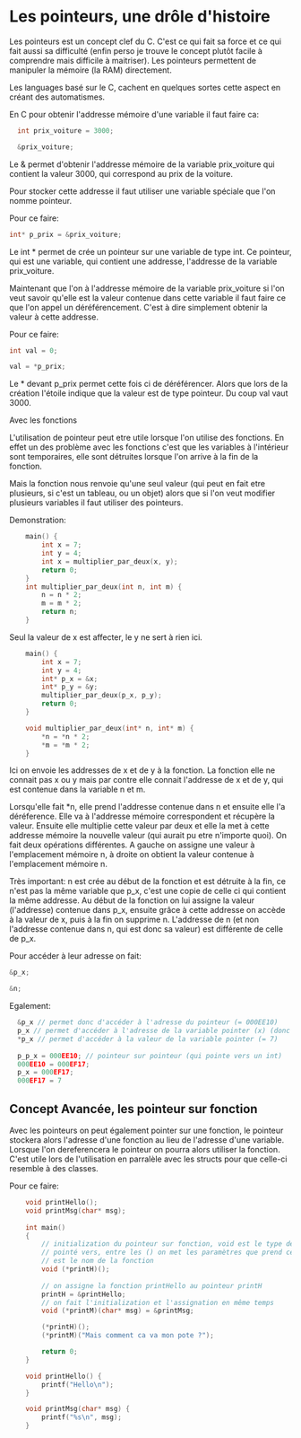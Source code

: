 # Les pointeurs, une drôle d'histoire


Les pointeurs est un concept clef du C. C'est ce qui fait sa force et ce qui fait aussi sa difficulté (enfin perso je trouve le concept plutôt facile à comprendre mais difficile à maitriser). Les pointeurs permettent de manipuler la mémoire (la RAM) directement.

Les languages basé sur le C, cachent en quelques sortes cette aspect en créant des automatismes.

En C pour obtenir l'addresse mémoire d'une variable il faut faire ca:
```c
  int prix_voiture = 3000;

  &prix_voiture;
```
Le & permet d'obtenir l'addresse mémoire de la variable prix_voiture qui contient la valeur 3000, qui correspond au prix de la voiture.

Pour stocker cette addresse il faut utiliser une variable spéciale que l'on nomme pointeur.

Pour ce faire:
```c
int* p_prix = &prix_voiture;
```

Le int * permet de crée un pointeur sur une variable de type int. Ce pointeur, qui est une variable, qui contient une addresse, l'addresse de la variable prix_voiture.

Maintenant que l'on à l'addresse mémoire de la variable prix_voiture si l'on veut savoir qu'elle est la valeur contenue dans cette variable il faut faire ce que l'on appel un déréférencement. C'est à dire simplement obtenir la valeur à cette addresse.

Pour ce faire:
```c
int val = 0;

val = *p_prix;
```

Le * devant p_prix permet cette fois ci de déréférencer. Alors que lors de la création l'étoile indique que la valeur est de type pointeur. Du coup val vaut 3000.

Avec les fonctions

L'utilisation de pointeur peut etre utile lorsque l'on utilise des fonctions. En effet un des problème avec les fonctions c'est que les variables à l'intérieur sont temporaires, elle sont détruites lorsque l'on arrive à la fin de la fonction.

Mais la fonction nous renvoie qu'une seul valeur (qui peut en fait etre plusieurs, si c'est un tableau, ou un objet) alors que si l'on veut modifier plusieurs variables il faut utiliser des pointeurs.

Demonstration:
```c
	main() {
		int x = 7;
		int y = 4;
		int x = multiplier_par_deux(x, y);
		return 0;
	}
	int multiplier_par_deux(int n, int m) {
		n = n * 2;
		m = m * 2;
		return n;
	}
```

Seul la valeur de x est affecter, le y ne sert à rien ici.

```c
	main() {
		int x = 7;
		int y = 4;
		int* p_x = &x;
		int* p_y = &y;
		multiplier_par_deux(p_x, p_y);
		return 0;
	}

	void multiplier_par_deux(int* n, int* m) {
		*n = *n * 2;
		*m = *m * 2;
	}
```
Ici on envoie les addresses de x et de y à la fonction. La fonction elle ne connait pas x ou y mais par contre elle connait l'addresse de x et de y, qui est contenue dans la variable n et m.

Lorsqu'elle fait *n, elle prend l'addresse contenue dans n et ensuite elle l'a déréference. Elle va à l'addresse mémoire correspondent et récupère la valeur. Ensuite elle multiplie cette valeur par deux et elle la met à cette addresse mémoire la nouvelle valeur (qui aurait pu etre n'importe quoi). On fait deux opérations différentes. A gauche on assigne une valeur à l'emplacement mémoire n, à droite on obtient la valeur contenue à l'emplacement mémoire n.

Très important: n est crée au début de la fonction et est détruite à la fin, ce n'est pas la même variable que p_x, c'est une copie de celle ci qui contient la même addresse. Au début de la fonction on lui assigne la valeur (l'addresse) contenue dans p_x, ensuite grâce à cette addresse on accède à la valeur de x, puis à la fin on supprime n. L'addresse de n (et non l'addresse contenue dans n, qui est donc sa valeur) est différente de celle de p_x.

Pour accéder à leur adresse on fait:
```c
&p_x;

&n;
```

Egalement:
```c
  &p_x // permet donc d'accéder à l'adresse du pointeur (= 000EE10)
  p_x // permet d'accéder à l'adresse de la variable pointer (x) (donc la valeur du pointeur) (= 000EF17)
  *p_x // permet d'accéder à la valeur de la variable pointer (= 7)
  
  p_p_x = 000EE10; // pointeur sur pointeur (qui pointe vers un int)
  000EE10 = 000EF17;
  p_x = 000EF17;
  000EF17 = 7
```


## Concept Avancée, les pointeur sur fonction

Avec les pointeurs on peut également pointer sur une fonction, le pointeur stockera alors l'adresse d'une fonction au lieu de l'adresse d'une variable. Lorsque l'on dereferencera le pointeur on pourra alors utiliser la fonction. C'est utile lors de l'utilisation en parralèle avec les structs pour que celle-ci resemble à des classes.

Pour ce faire:
```c
	void printHello();
	void printMsg(char* msg);
	
	int main()
	{
		// initialization du pointeur sur fonction, void est le type de retour de la fonction
		// pointé vers, entre les () on met les paramètres que prend cette fonction et printH 
		// est le nom de la fonction
		void (*printH)();
		
		// on assigne la fonction printHello au pointeur printH
    	printH = &printHello;
		// on fait l'initialization et l'assignation en même temps
    	void (*printM)(char* msg) = &printMsg;

		(*printH)();
    	(*printM)("Mais comment ca va mon pote ?");

	    return 0;
	}

	void printHello() {
    	printf("Hello\n");
	}

	void printMsg(char* msg) {
    	printf("%s\n", msg);
	}
```
